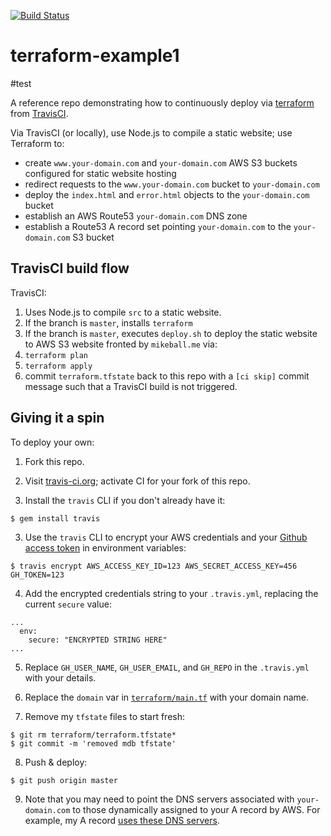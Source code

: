 [![Build Status](https://travis-ci.org/mdb/terraform-example.svg?branch=master)](https://travis-ci.org/mdb/terraform-example)

# terraform-example1
#test

A reference repo demonstrating how to continuously deploy via [terraform](http://terraform.io)
from [TravisCI](https://travis-ci.org/mdb/terraform-example).

Via TravisCI (or locally), use Node.js to compile a static website; use Terraform to:

* create `www.your-domain.com` and `your-domain.com` AWS S3 buckets configured for static website hosting
* redirect requests to the `www.your-domain.com` bucket to `your-domain.com`
* deploy the `index.html` and `error.html` objects to the `your-domain.com` bucket
* establish an AWS Route53 `your-domain.com` DNS zone
* establish a Route53 A record set pointing `your-domain.com` to the `your-domain.com` S3 bucket

## TravisCI build flow

TravisCI:

1. Uses Node.js to compile `src` to a static website.
2. If the branch is `master`, installs `terraform`
3. If the branch is `master`, executes `deploy.sh` to deploy the static website to AWS S3 website fronted by `mikeball.me` via:
  1. `terraform plan`
  2. `terraform apply`
  3. commit `terraform.tfstate` back to this repo with a `[ci skip]` commit message such that a TravisCI build is not triggered.

## Giving it a spin

To deploy your own:

1. Fork this repo.

2. Visit [travis-ci.org](https://travis-ci.org/profile); activate CI for your fork of this repo.

3. Install the `travis` CLI if you don't already have it:

  ```
  $ gem install travis
  ```

3. Use the `travis` CLI to encrypt your AWS credentials and your [Github access token]() in environment variables:

  ```
  $ travis encrypt AWS_ACCESS_KEY_ID=123 AWS_SECRET_ACCESS_KEY=456 GH_TOKEN=123
  ```

4. Add the encrypted credentials string to your `.travis.yml`, replacing the current `secure` value:

  ```
  ...
    env:
      secure: "ENCRYPTED STRING HERE"
  ...
  ```

5. Replace `GH_USER_NAME`, `GH_USER_EMAIL`, and `GH_REPO` in the `.travis.yml` with your details.

6. Replace the `domain` var in [`terraform/main.tf`](https://github.com/mdb/terraform-example/blob/master/terraform/main.tf#L6) with your domain name.

7. Remove my `tfstate` files to start fresh:

  ```
  $ git rm terraform/terraform.tfstate*
  $ git commit -m 'removed mdb tfstate'
  ```

8. Push & deploy:

  ```
  $ git push origin master
  ```

9. Note that you may need to point the DNS servers associated with `your-domain.com` to those dynamically assigned to
your A record by AWS. For example, my A record [uses these DNS servers](https://github.com/mdb/terraform-example/blob/master/terraform/terraform.tfstate#L48).
